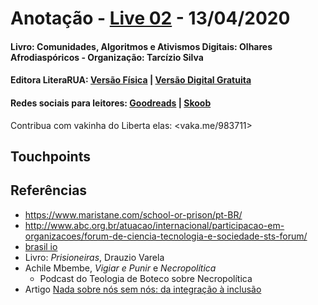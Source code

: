 [repo-clube]: https://github.com/inspiradanacomputacao/clubeleiturainspirada

[livro01-compre]: http://www.literarua.com.br/livro/olhares-afrodiasporicos
[livro01-ebook]: https://bit.ly/ComunidadesDigitais
[livro01-skoob]: https://www.skoob.com.br/comunidades-algoritmos-e-ativismos-digitais-1136137ed1139762.html
[livro01-goodreads]: https://www.goodreads.com/book/show/53005858-comunidades-algoritmos-e-ativismos-digitais

[link-live]: https://youtu.be/foy77XEVcYY

# Anotação - [Live 02][link-live] - 13/04/2020
#### Livro: Comunidades, Algoritmos e Ativismos Digitais: Olhares Afrodiaspóricos - Organização: Tarcízio Silva
#### Editora LiteraRUA: [Versão Física][livro01-compre] | [Versão Digital Gratuita][livro01-ebook]
#### Redes sociais para leitores: [Goodreads][livro01-goodreads] | [Skoob][livro01-skoob]

Contribua com vakinha do Liberta elas: <vaka.me/983711>

## Touchpoints



## Referências
- https://www.maristane.com/school-or-prison/pt-BR/
- http://www.abc.org.br/atuacao/internacional/participacao-em-organizacoes/forum-de-ciencia-tecnologia-e-sociedade-sts-forum/
- [brasil io](https://brasil.io/home)
- Livro: *Prisioneiras*, Drauzio Varela
- Achile Mbembe, *Vigiar e Punir* e *Necropolítica*
  - Podcast do Teologia de Boteco sobre Necropolítica
- Artigo [Nada sobre nós sem nós: da integração à inclusão](https://scholar.google.com/scholar?cluster=13384120771105268185&hl=pt-BR&as_sdt=0,5&sciodt=0,5)
